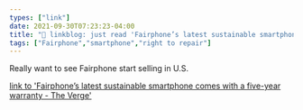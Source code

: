 ```yaml
---
types: ["link"]
date: 2021-09-30T07:23:23-04:00
title: "🔗 linkblog: just read 'Fairphone’s latest sustainable smartphone comes with a five-year warranty - The Verge'"
tags: ["Fairphone","smartphone","right to repair"]
---
```

Really want to see Fairphone start selling in U.S.
 
[link to 'Fairphone’s latest sustainable smartphone comes with a five-year warranty - The Verge'](https://www.theverge.com/2021/9/30/22700014/fairphone-4-release-date-news-features-warranty-price-sustainable)
